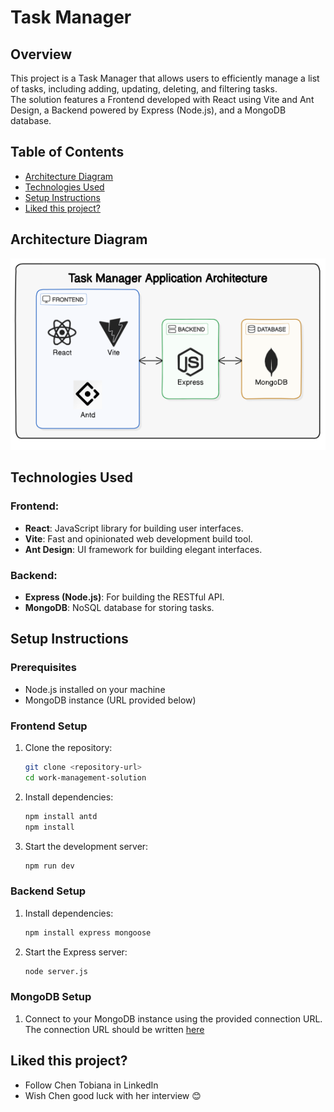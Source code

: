 
# Task Manager

## Overview
This project is a Task Manager that allows users to efficiently manage a list of tasks, including adding, updating, deleting, and filtering tasks.<br />
The solution features a Frontend developed with React using Vite and Ant Design, a Backend powered by Express (Node.js), and a MongoDB database.

## Table of Contents
- [Architecture Diagram](#architecture-diagram)
- [Technologies Used](#technologies-used)
- [Setup Instructions](#setup-instructions)
- [Liked this project?](#liked-this-project?)


## Architecture Diagram
![Architecture Diagram](frontend/images/diagram-resized.png)

## Technologies Used
### Frontend:
- **React**: JavaScript library for building user interfaces.
- **Vite**: Fast and opinionated web development build tool.
- **Ant Design**: UI framework for building elegant interfaces.

### Backend:
- **Express (Node.js)**: For building the RESTful API.
- **MongoDB**: NoSQL database for storing tasks.

## Setup Instructions
### Prerequisites
- Node.js installed on your machine
- MongoDB instance (URL provided below)

### Frontend Setup
1. Clone the repository:
    ```bash
    git clone <repository-url>
    cd work-management-solution
    ```
2. Install dependencies:
    ```bash
    npm install antd
    npm install

    ```
3. Start the development server:
    ```bash
    npm run dev
    ```

### Backend Setup
1. Install dependencies:
    ```bash
    npm install express mongoose
    ```
2. Start the Express server:
    ```bash
    node server.js
    ```

### MongoDB Setup
1. Connect to your MongoDB instance using the provided connection URL.<br />
The connection URL should be written [here](https://github.com/chentobiana/task-manager/tree/main/backend/.env) 


## Liked this project?
- Follow Chen Tobiana in LinkedIn
- Wish Chen good luck with her interview :blush:
